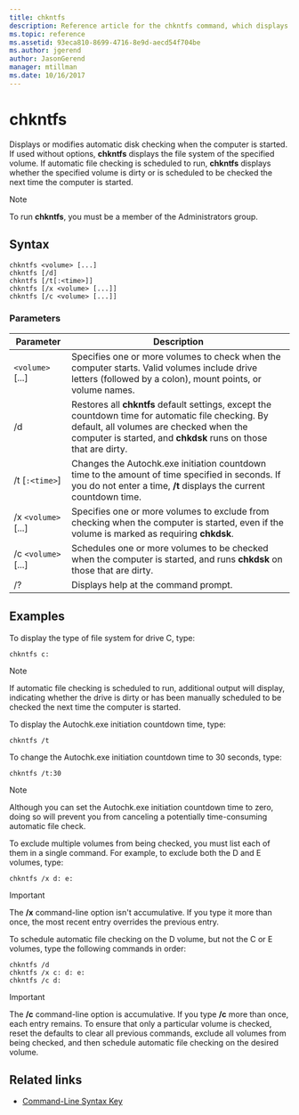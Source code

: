 ```yaml
---
title: chkntfs
description: Reference article for the chkntfs command, which displays or modifies automatic disk checking when the computer is started.
ms.topic: reference
ms.assetid: 93eca810-8699-4716-8e9d-aecd54f704be
ms.author: jgerend
author: JasonGerend
manager: mtillman
ms.date: 10/16/2017
---
```


# chkntfs

Displays or modifies automatic disk checking when the computer is started. If used without options, **chkntfs** displays the file system of the specified volume. If automatic file checking is scheduled to run, **chkntfs** displays whether the specified volume is dirty or is scheduled to be checked the next time the computer is started.

> [!NOTE]
> To run **chkntfs**, you must be a member of the Administrators group.

## Syntax

```
chkntfs <volume> [...]
chkntfs [/d]
chkntfs [/t[:<time>]]
chkntfs [/x <volume> [...]]
chkntfs [/c <volume> [...]]
```

### Parameters

| Parameter | Description |
| --------- | ----------- |
| `<volume>` [...] | Specifies one or more volumes to check when the computer starts. Valid volumes include drive letters (followed by a colon), mount points, or volume names. |
| /d | Restores all **chkntfs** default settings, except the countdown time for automatic file checking. By default, all volumes are checked when the computer is started, and **chkdsk** runs on those that are dirty. |
| /t [`:<time>`] | Changes the Autochk.exe initiation countdown time to the amount of time specified in seconds. If you do not enter a time, **/t** displays the current countdown time. |
| /x `<volume>` [...] | Specifies one or more volumes to exclude from checking when the computer is started, even if the volume is marked as requiring **chkdsk**. |
| /c `<volume>` [...] | Schedules one or more volumes to be checked when the computer is started, and runs **chkdsk** on those that are dirty. |
| /? | Displays help at the command prompt. |

## Examples

To display the type of file system for drive C, type:

```
chkntfs c:
```

> [!NOTE]
> If automatic file checking is scheduled to run, additional output will display, indicating whether the drive is dirty or has been manually scheduled to be checked the next time the computer is started.

To display the Autochk.exe initiation countdown time, type:

```
chkntfs /t
```

To change the Autochk.exe initiation countdown time to 30 seconds, type:

```
chkntfs /t:30
```

> [!NOTE]
> Although you can set the Autochk.exe initiation countdown time to zero, doing so will prevent you from canceling a potentially time-consuming automatic file check.

To exclude multiple volumes from being checked, you must list each of them in a single command. For example, to exclude both the D and E volumes, type:

```
chkntfs /x d: e:
```

> [!IMPORTANT]
> The **/x** command-line option isn't accumulative. If you type it more than once, the most recent entry overrides the previous entry.

To schedule automatic file checking on the D volume, but not the C or E volumes, type the following commands in order:

```
chkntfs /d
chkntfs /x c: d: e:
chkntfs /c d:
```

> [!IMPORTANT]
> The **/c** command-line option is accumulative. If you type **/c** more than once, each entry remains. To ensure that only a particular volume is checked, reset the defaults to clear all previous commands, exclude all volumes from being checked, and then schedule automatic file checking on the desired volume.

## Related links

- [Command-Line Syntax Key](command-line-syntax-key.md)
